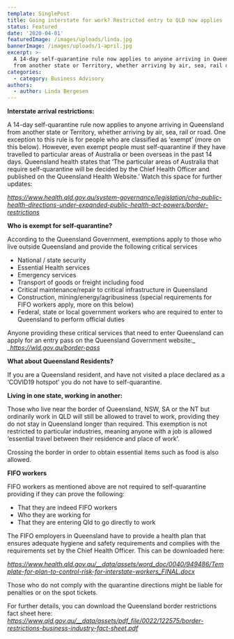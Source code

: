```yaml
---
template: SinglePost
title: Going interstate for work? Restricted entry to QLD now applies
status: Featured
date: '2020-04-01'
featuredImage: /images/uploads/linda.jpg
bannerImage: /images/uploads/1-april.jpg
excerpt: >-
  A 14-day self-quarantine rule now applies to anyone arriving in Queensland
  from another state or Territory, whether arriving by air, sea, rail or road. 
categories:
  - category: Business Advisory
authors:
  - author: Linda Bergesen
---
```

**Interstate arrival restrictions:** 

A 14-day self-quarantine rule now applies to anyone arriving in Queensland from another state or Territory, whether arriving by air, sea, rail or road. One exception to this rule is for people who are classified as ‘exempt’ (more on this below). However, even exempt people must self-quarantine if they have travelled to particular areas of Australia or been overseas in the past 14 days. Queensland health states that ‘The particular areas of Australia that require self-quarantine will be decided by the Chief Health Officer and published on the Queensland Health Website.’ Watch this space for further updates: 

[_https://www.health.qld.gov.au/system-governance/legislation/cho-public-health-directions-under-expanded-public-health-act-powers/border-restrictions_
](https://www.health.qld.gov.au/system-governance/legislation/cho-public-health-directions-under-expanded-public-health-act-powers/border-restrictions)

**Who is exempt for self-quarantine?**

According to the Queensland Government, exemptions apply to those who live outside Queensland and provide the following critical services

* National / state security
* Essential Health services
* Emergency services
* Transport of goods or freight including food
* Critical maintenance/repair to critical infrastructure in Queensland
* Construction, mining/energy/agribusiness (special requirements for FIFO workers apply, more on this below)
* Federal, state or local government workers who are required to enter to Queensland to perform official duties

Anyone providing these critical services that need to enter Queensland can apply for an entry pass on the Queensland Government website:_ _[_https://wld.gov.au/border-pass_
](https://wld.gov.au/border-pass)

**What about Queensland Residents?**

If you are a Queensland resident, and have not visited a place declared as a ‘COVID19 hotspot’ you do not have to self-quarantine. 

**Living in one state, working in another:**

Those who live near the border of Queensland, NSW, SA or the NT but ordinarily work in QLD will still be allowed to travel to work, providing they do not stay in Queensland longer than required. This exemption is not restricted to particular industries, meaning anyone with a job is allowed ‘essential travel between their residence and place of work’. 

Crossing the border in order to obtain essential items such as food is also allowed. 

**FIFO workers**

FIFO workers as mentioned above are not required to self-quarantine providing if they can prove the following:

* That they are indeed FIFO workers
* Who they are working for
* That they are entering Qld to go directly to work

The FIFO employers in Queensland have to provide a health plan that ensures adequate hygiene and safety requirements and complies with the requirements set by the Chief Health Officer. This can be downloaded here:

[_https://www.health.qld.gov.au/__data/assets/word_doc/0040/949486/Template-for-plan-to-control-risk-for-interstate-workers_FINAL.docx_
](https://www.health.qld.gov.au/__data/assets/word_doc/0040/949486/Template-for-plan-to-control-risk-for-interstate-workers_FINAL.docx)

Those who do not comply with the quarantine directions might be liable for penalties or on the spot tickets.

For further details, you can download the Queensland border restrictions fact sheet here: [_https://www.qld.gov.au/__data/assets/pdf_file/0022/122575/border-restrictions-business-industry-fact-sheet.pdf_
](https://www.qld.gov.au/__data/assets/pdf_file/0022/122575/border-restrictions-business-industry-fact-sheet.pdf)
